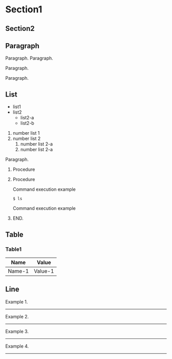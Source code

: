 # Section1

## Section2

## Paragraph

Paragraph.
Paragraph.

Paragraph.

Paragraph.

## List

* list1
* list2
    * list2-a
    * list2-b
    
1. number list 1
1. number list 2
    1. number list 2-a
    1. number list 2-a

Paragraph.

1. Procedure
1. Procedure

    Command execution example
    
    ```
    $ ls
    ```
    
    Command execution example

1. END.



## Table

### Table1

Name | Value
----------- | --
Name-1      | Value-1



## Line

Example 1.
* * *

Example 2.
***

Example 3.
*****

Example 4.
- - - -
